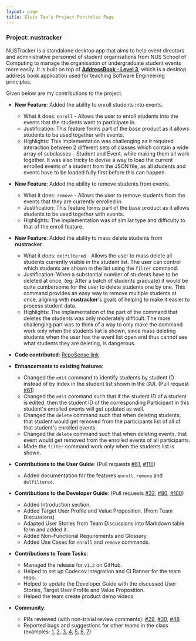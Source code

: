 ```yaml
---
layout: page
title: Elvis Teo's Project Portfolio Page
---
```


### Project: nustracker

NUSTracker is a standalone desktop app that aims to help event directors and administrative personnel of
student organisations from NUS School of Computing to manage the organisation of undergraduate student events more easily.
It is built on top of **[AddressBook - Level 3](https://se-education.org/addressbook-level3)**, which is a desktop address book application used for teaching Software Engineering principles. 

Given below are my contributions to the project.

* **New Feature**: Added the ability to enroll students into events.
  * What it does: `enroll` - Allows the user to enroll students into the events that the students want to participate in.
  * Justification: This feature forms part of the base product as it allows students to be used together with events.
  * Highlights: This implementation was challenging as it required interaction between 2 different sets of classes which contain a wide array of subclasses - Student and Event, while making them all work together.
  It was also tricky to devise a way to load the current enrolled events of a student from the JSON file, as all students and events have to be loaded fully first before this can happen.

* **New Feature**: Added the ability to remove students from events.
  * What it does: `remove` - Allows the user to remove students from the events that they are currently enrolled in.
  * Justification: This feature forms part of the base product as it allows students to be used together with events.
  * Highlights: The implementation was of similar type and difficulty to that of the enroll feature.

* **New Feature**: Added the ability to mass delete students from **nustracker**.
  * What it does: `delfiltered` - Allows the user to mass delete all students currently visible in the student list. The user can control which students are shown in the list using the `filter` command.
  * Justification: When a substantial number of students have to be deleted at once, (eg: After a batch of students graduate) it would be quite cumbersome for the user to delete students one by one. This command provides an easy way to remove multiple students at once, aligning with **nustracker**'s goals of helping to make it easier to process student data.
  * Highlights: The implementation of the part of the command that deletes the students was only moderately difficult. The more challenging part was to think of a way to only make the command work only when the students list is shown, since mass deleting students when the user has the event list open and thus cannot see what students they are deleting, is dangerous.

* **Code contributed**: [RepoSense link](https://nus-cs2103-ay2122s1.github.io/tp-dashboard/?search=tlchicken&sort=groupTitle&sortWithin=title&since=2021-09-17&timeframe=commit&mergegroup=&groupSelect=groupByRepos&breakdown=false&tabOpen=true&tabType=authorship&tabAuthor=TLChicken&tabRepo=AY2122S1-CS2103T-T11-1%2Ftp%5Bmaster%5D&authorshipIsMergeGroup=false&authorshipFileTypes=docs~functional-code~test-code&authorshipIsBinaryFileTypeChecked=false)


* **Enhancements to existing features**:
  * Changed the `edit` command to identify students by student ID instead of by index in the student list shown in the GUI. (Pull request [\#61]())
  * Changed the `edit` command such that if the student ID of a student is edited, then the student ID of the corresponding Participant in this student's enrolled events will get updated as well.
  * Changed the `delete` command such that when deleting students, that student would get removed from the participants list of all of that student's enrolled events.
  * Changed the `delete` command such that when deleting events, that event would get removed from the enrolled events of all participants.
  * Made the `filter` command work only when the students list is shown.
  

* **Contributions to the User Guide**: (Pull requests [\#61](), [\#110]())
    * Added documentation for the features `enroll`, `remove` and `delfiltered`. 
  
* **Contributions to the Developer Guide**: (Pull requests [\#32](), [\#80](), [\#100]())
    * Added Introduction section.
    * Added Target User Profile and Value Proposition. (From Team Discussions)
    * Adapted User Stories from Team Discussions into Markdown table form and added it.
    * Added Non-Functional Requirements and Glossary.
    * Added Use Cases for `enroll` and `remove` commands. 

* **Contributions to Team Tasks**:
  * Managed the release for `v1.2` on GitHub.
  * Helped to set up Codecov integration and CI Banner for the team repo.
  * Helped to update the Developer Guide with the discussed User Stories, Target User Profile and Value Proposition.
  * Helped the team create product demo videos.

* **Community**:
  
  * PRs reviewed (with non-trivial review comments): [\#29](), [\#30](), [\#48]()
  * Reported bugs and suggestions for other teams in the class (examples: [1](https://github.com/AY2122S1-CS2103T-W17-2/tp/issues/157), [2](https://github.com/AY2122S1-CS2103T-W17-2/tp/issues/156), [3](https://github.com/AY2122S1-CS2103T-W17-2/tp/issues/155), [4](https://github.com/AY2122S1-CS2103T-W17-2/tp/issues/151), [5](https://github.com/AY2122S1-CS2103T-W17-2/tp/issues/149), [6](https://github.com/AY2122S1-CS2103T-W17-2/tp/issues/134), [7](https://github.com/AY2122S1-CS2103T-W17-2/tp/issues/125))
  



